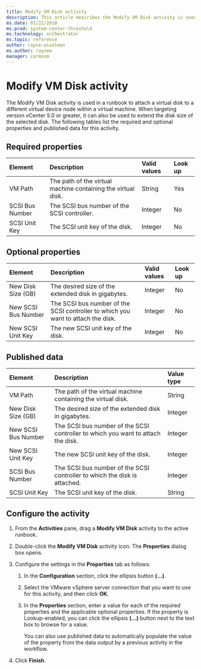 ```yaml
---
title: Modify VM Disk activity 
description: This article describes the Modify VM Disk activity is used in a runbook to attach a virtual disk to a different virtual device node within a virtual machine.
ms.date: 01/22/2018
ms.prod: system-center-threshold
ms.technology: orchestrator
ms.topic: reference
author: rayne-wiselman
ms.author: raynew
manager: carmonm
---
```


# Modify VM Disk activity

The Modify VM Disk activity is used in a runbook to attach a virtual disk to a different virtual device node within a virtual machine. When targeting version vCenter 5.0 or greater, it can also be used to extend the disk size of the selected disk. The following tables list the required and optional properties and published data for this activity.

## Required properties

| Element   | Description   | Valid values | Look up |
|:---|:---|:---|:---|
| VM Path   | The path of the virtual machine containing the virtual disk. | String   | Yes   |
| SCSI Bus Number | The SCSI bus number of the SCSI controller.   | Integer   | No   |
| SCSI Unit Key   | The SCSI unit key of the disk.   | Integer   | No   |

## Optional properties

| Element   | Description   | Valid values | Look up |
|:---|:---|:---|:---|
| New Disk Size (GB)  | The desired size of the extended disk in gigabytes.   | Integer   | No   |
| New SCSI Bus Number | The SCSI bus number of the SCSI controller to which you want to attach the disk. | Integer   | No   |
| New SCSI Unit Key   | The new SCSI unit key of the disk.   | Integer   | No   |

## Published data

| Element   | Description   | Value type |
|:---|:---|:---|
| VM Path   | The path of the virtual machine containing the virtual disk.   | String   |
| New Disk Size (GB)  | The desired size of the extended disk in gigabytes.   | Integer   |
| New SCSI Bus Number | The SCSI bus number of the SCSI controller to which you want to attach the disk. | Integer   |
| New SCSI Unit Key   | The new SCSI unit key of the disk.   | Integer   |
| SCSI Bus Number   | The SCSI bus number of the SCSI controller to which the disk is attached.   | Integer   |
| SCSI Unit Key   | The SCSI unit key of the disk.   | String   |

## Configure the activity


1.  From the **Activities** pane, drag a **Modify VM Disk** activity to the active runbook.

2.  Double-click the **Modify VM Disk** activity icon. The **Properties** dialog box opens.

3.  Configure the settings in the **Properties** tab as follows:

    1.  In the **Configuration** section, click the ellipsis button **(...)**.

    2.  Select the VMware vSphere server connection that you want to use for this activity, and then click **OK**.

    3.  In the **Properties** section, enter a value for each of the required properties and the applicable optional properties. If the property is Lookup-enabled, you can click the ellipsis **(...)** button next to the text box to browse for a value.

        You can also use published data to automatically populate the value of the property from the data output by a previous activity in the workflow.

4.  Click **Finish**.
